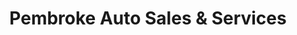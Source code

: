 ---
title: "Pembroke Auto Sales & Services"
url: /bethlehem/pembroke-auto-sales-and-services/
shop: car repair
---